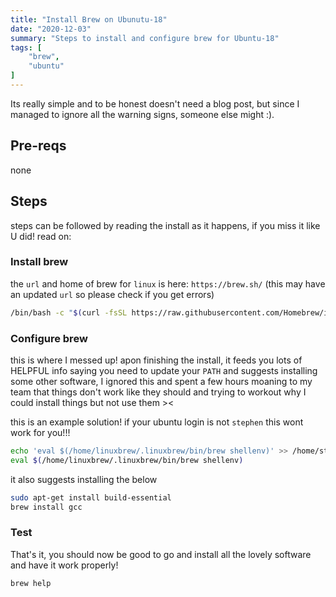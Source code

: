 ```yaml
---
title: "Install Brew on Ubunutu-18"
date: "2020-12-03"
summary: "Steps to install and configure brew for Ubuntu-18"
tags: [
    "brew",
    "ubuntu"
]
---
```


Its really simple and to be honest doesn't need a blog post, but since I managed to ignore all the warning signs, someone else might :).

## Pre-reqs

none

## Steps

steps can be followed by reading the install as it happens, if you miss it like U did! read on:

### Install brew

the `url` and home of brew for `linux` is here: `https://brew.sh/` (this may have an updated `url` so please check if you get errors)

``` bash
/bin/bash -c "$(curl -fsSL https://raw.githubusercontent.com/Homebrew/install/HEAD/install.sh)"
```

### Configure brew

this is where I messed up! apon finishing the install, it feeds you lots of HELPFUL info saying you need to update your `PATH` and suggests installing some other software, I ignored this and spent a few hours moaning to my team that things don't work like they should and trying to workout why I could install things but not use them ><

this is an example solution! if your ubuntu login is not `stephen` this wont work for you!!!

``` bash
echo 'eval $(/home/linuxbrew/.linuxbrew/bin/brew shellenv)' >> /home/stephen/.profile                                   
eval $(/home/linuxbrew/.linuxbrew/bin/brew shellenv)  
```

it also suggests installing the below

``` bash
sudo apt-get install build-essential
brew install gcc
```

### Test

That's it, you should now be good to go and install all the lovely software and have it work properly!

``` bash
brew help
```
